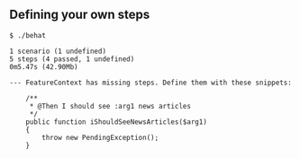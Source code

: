 ## Defining your own steps

    $ ./behat
    
    1 scenario (1 undefined)
    5 steps (4 passed, 1 undefined)
    0m5.47s (42.90Mb)
    
    --- FeatureContext has missing steps. Define them with these snippets:
    
        /**
         * @Then I should see :arg1 news articles
         */
        public function iShouldSeeNewsArticles($arg1)
        {
            throw new PendingException();
        }
